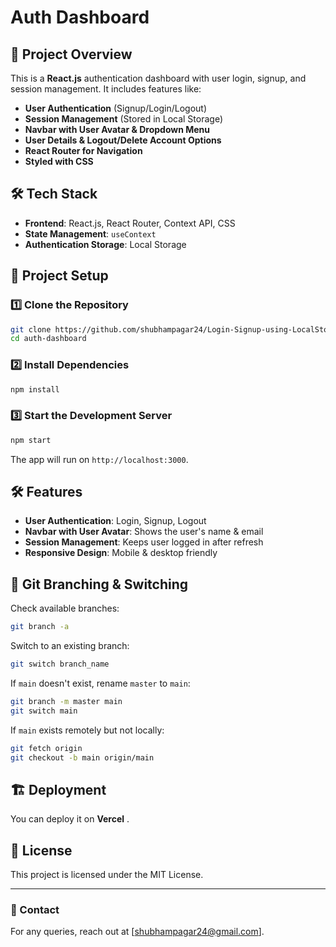 # Auth Dashboard

## 🚀 Project Overview
This is a **React.js** authentication dashboard with user login, signup, and session management. It includes features like:
- **User Authentication** (Signup/Login/Logout)
- **Session Management** (Stored in Local Storage)
- **Navbar with User Avatar & Dropdown Menu**
- **User Details & Logout/Delete Account Options**
- **React Router for Navigation**
- **Styled with CSS**

## 🛠️ Tech Stack
- **Frontend**: React.js, React Router, Context API, CSS
- **State Management**: `useContext`
- **Authentication Storage**: Local Storage

## 📂 Project Setup
### 1️⃣ Clone the Repository
```sh
git clone https://github.com/shubhampagar24/Login-Signup-using-LocalStorage.git
cd auth-dashboard
```

### 2️⃣ Install Dependencies
```sh
npm install
```

### 3️⃣ Start the Development Server
```sh
npm start
```
The app will run on `http://localhost:3000`.

## 🛠️ Features
- **User Authentication**: Login, Signup, Logout
- **Navbar with User Avatar**: Shows the user's name & email
- **Session Management**: Keeps user logged in after refresh
- **Responsive Design**: Mobile & desktop friendly

## 🔄 Git Branching & Switching
Check available branches:
```sh
git branch -a
```
Switch to an existing branch:
```sh
git switch branch_name
```
If `main` doesn't exist, rename `master` to `main`:
```sh
git branch -m master main
git switch main
```
If `main` exists remotely but not locally:
```sh
git fetch origin
git checkout -b main origin/main
```

## 🏗️ Deployment
You can deploy it on **Vercel** .

## 📜 License
This project is licensed under the MIT License.

---
### 📧 Contact
For any queries, reach out at [shubhampagar24@gmail.com].

